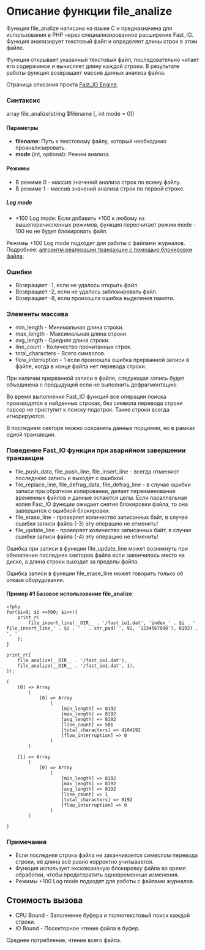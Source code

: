 # Описание функции file_analize

Функция file_analize написана на языке C и предназначена для использования в PHP через специализированное расширение Fast_IO. 
Функция анализирует текстовый файл и определяет длины строк в этом файле. 

Функция открывает указанный текстовый файл, последовательно читает его содержимое и вычисляет длину каждой строки. 
В результате работы функция возвращает массив данных анализа файла.


Страница описания прокта [Fast_IO Engine](https://github.com/commeta/fast_io).


### Синтаксис

array file_analize(string $filename [, int mode = 0])


#### Параметры

- **filename**: Путь к текстовому файлу, который необходимо проанализировать.
- **mode** (int, optional): Режим анализа.

#### Режимы
- В режиме 0 - массив значений анализа строк по всему файлу.
- В режиме 1 - массив значений анализа строк по первой строке.

##### Log mode
- +100 Log mode: Если добавить +100 к любому из вышеперечисленных режимов, функция пересчитает режим mode - 100 но не будет блокировать файл.

Режимы +100 Log mode подходят для работы с файлами журналов. Подробнее: [алгоритм реализации транзакции с помощью блокировки файла](/test/transaction/README.md).

### Ошибки
- Возвращает -1, если не удалось открыть файл.
- Возвращает -2, если не удалось заблокировать файл.
- Возвращает -8, если произошла ошибка выделения памяти.

### Элементы массива
- min_length - Минимальная длина строки.
- max_length - Максимальная длина строки.
- avg_length - Средняя длина строки.
- line_count - Количество прочитанных строк.
- total_characters - Всего символов.
- flow_interruption - 1 если произошла ошибка прерванной записи в файле, когда в конце файла нет перевода строки.
		    
При наличии прерванной записи в файле, следующая запись будет объединена с предыдущей если не выполнить дефрагментацию.

Во время выполнения Fast_IO функций все операции поиска производятся в найденных строках, без символа перевода строки парсер не приступит к поиску подстрок.
Такие строки всегда игнорируются.

В последнем секторе можно сохранять данные порциями, но в рамках одной транзакции.

### Поведение Fast_IO функции при аварийном завершении транзакции
- file_push_data, file_push_line, file_insert_line - всегда отменяют последнюю запись и выходят с ошибкой.
- file_replace_line, file_defrag_data, file_defrag_line - в случае ошибки записи при обратном копировании, делает переименование временных файлов и данные остаются целы. Если параллельная копия Fast_IO функции ожидает снятия блокировки файла, то она завершится с ошибкой блокировки.
- file_erase_line - проверяет количество записанных байт, в случае ошибки записи файла (-3) эту операцию не отменить!
- file_update_line - проверяет количество записанных байт, в случае ошибки записи файла (-4) эту операцию не отменить!

Ошибка при записи в функции file_update_line может возникнуть при обновлении последних секторов файла если закончилось место на диске, а длина строки выходит за пределы файла.

Ошибка записи в функции file_erase_line может говорить только об отказе оборудования.

#### Пример #1 Базовое использование file_analize
```
<?php
for($i=0; $i <=500; $i++){
	print_r(
		file_insert_line(__DIR__ . '/fast_io1.dat', 'index_' . $i . ' file_insert_line_' . $i . ' ' . str_pad('', 92, '1234567890'), 8192) . ', '
	);
}

print_r([
	file_analize(__DIR__ . '/fast_io1.dat'),
	file_analize(__DIR__ . '/fast_io1.dat', 1),
]);

```

```
(
    [0] => Array
        (
            [0] => Array
                (
                    [min_length] => 8192
                    [max_length] => 8192
                    [avg_length] => 8192
                    [line_count] => 501
                    [total_characters] => 4104192
                    [flow_interruption] => 0
                )
        )

    [1] => Array
        (
            [0] => Array
                (
                    [min_length] => 8192
                    [max_length] => 8192
                    [avg_length] => 8192
                    [line_count] => 1
                    [total_characters] => 8192
                    [flow_interruption] => 0
                )
        )

)

```


### Примечания

- Если последняя строка файла не заканчивается символом перевода строки, её длина всё равно корректно учитывается.
- Функция использует эксклюзивную блокировку файла во время обработки, чтобы предотвратить одновременные изменения.
- Режимы +100 Log mode подходят для работы с файлами журналов.


## Стоимость вызова

- CPU Bound - Заполнение буфера и полнотекстовый поиск каждой строки.
- IO Bound - Посекторное чтение файла в буфер.

Среднее потребление, чтение всего файла.

